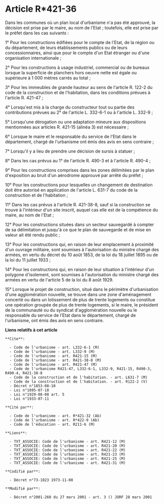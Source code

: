 # Article R*421-36

Dans les communes où un plan local d'urbanisme n'a pas été approuvé, la décision est prise par le maire, au nom de l'Etat ;
toutefois, elle est prise par le préfet dans les cas suivants :

1° Pour les constructions édifiées pour le compte de l'Etat, de la région ou du département, de leurs établissements publics
ou de leurs concessionnaires, ainsi que pour le compte d'un Etat étranger ou d'une organisation internationale ;

2° Pour les constructions à usage industriel, commercial ou de bureaux lorsque la superficie de planchers hors oeuvre nette
est égale ou supérieure à 1 000 mètres carrés au total ;

3° Pour les immeubles de grande hauteur au sens de l'article R. 122-2 du code de la construction et de l'habitation, dans les
conditions prévues à l'article R. 421-47 ;

4° Lorsqu'est mis à la charge du constructeur tout ou partie des contributions prévues au 2° de l'article L. 332-6-1 ou à
l'article L. 332-9 ;

5° Lorsqu'une dérogation ou une adaptation mineure aux dispositions mentionnées aux articles R. 421-15 (alinéa 3) est
nécessaire ;

6° Lorsque le maire et le responsable du service de l'Etat dans le département, chargé de l'urbanisme ont émis des avis en
sens contraire ;

7° Lorsqu'il y a lieu de prendre une décision de sursis à statuer ;

8° Dans les cas prévus au 1° de l'article R. 490-3 et à l'article R. 490-4 ;

9° Pour les constructions comprises dans les zones délimitées par le plan d'exposition au bruit d'un aérodrome approuvé par
arrêté    du préfet ;

10° Pour les constructions pour lesquelles un changement de destination doit être autorisé en application de l'article L.
631-7 du code de la construction et de l'habitation ;

11° Dans les cas prévus à l'article R. 421-38-8, sauf si la construction se trouve à l'intérieur d'un site inscrit, auquel
cas elle est de la compétence du maire, au nom de l'Etat ;

12° Pour les constructions situées dans un secteur sauvegardé à compter de sa délimitation et jusqu'à ce que le plan de
sauvegarde et de mise en valeur ait été rendu public ;

13° Pour les constructions qui, en raison de leur emplacement à proximité d'un ouvrage militaire, sont soumises à
l'autorisation du ministre chargé des armées, en vertu du décret du 10 août 1853, de la loi du 18 juillet 1895 ou de la loi
du 11 juillet 1933 ;

14° Pour les constructions qui, en raison de leur situation à l'intérieur d'un polygone d'isolement, sont soumises à
l'autorisation du ministre chargé des armées en vertu de l'article 5 de la loi du 8 août 1929.

15° Lorsque le projet de construction, situé dans le périmètre d'urbanisation d'une agglomération nouvelle, se trouve dans
une zone d'aménagement concerté ou dans un lotissement de plus de trente logements ou constitue une opération groupée de plus
de trente logements, si le maire, le président de la communauté ou du syndicat d'agglomération nouvelle ou le responsable du
service de l'Etat dans le département, chargé de l'urbanisme, ont émis des avis en sens contraire.

**Liens relatifs à cet article**

	**Cite**:

	  - Code de l'urbanisme - art. L332-6-1 (M)
	  - Code de l'urbanisme - art. L332-9 (M)
	  - Code de l'urbanisme - art. R421-15 (M)
	  - Code de l'urbanisme - art. R421-38-8 (M)
	  - Code de l'urbanisme - art. R421-47 (M)
	  - Code de l'urbanisme R421-47, L332-6-1, L332-9, R421-15, R490-3, R490-4, R421-38-8
	  - Code de la construction et de l'habitation. - art. L631-7 (M)
	  - Code de la construction et de l'habitation. - art. R122-2 (V)
	  - Décret n°1853-08-10
	  - Loi n°1895-07-18
	  - Loi n°1929-08-08 art. 5
	  - Loi n°1933-07-11

	**Cité par**:

	  - Code de l'urbanisme - art. R*421-32 (Ab)
	  - Code de l'urbanisme - art. R*422-9 (Ab)
	  - Code de l'éducation - art. R211-6 (M)

	**Liens**:

	  - TXT_ASSOCIE: Code de l'urbanisme - art. R421-12 (M)
	  - TXT_ASSOCIE: Code de l'urbanisme - art. R421-20 (M)
	  - TXT_ASSOCIE: Code de l'urbanisme - art. R421-22 (M)
	  - TXT_ASSOCIE: Code de l'urbanisme - art. R421-23 (M)
	  - TXT_ASSOCIE: Code de l'urbanisme - art. R421-25 (M)
	  - TXT_ASSOCIE: Code de l'urbanisme - art. R421-31 (M)

	**Codifié par**:

	  - Décret n°73-1023 1973-11-08

	**Modifié par**:

	  - Décret n°2001-260 du 27 mars 2001 - art. 3 () JORF 28 mars 2001
